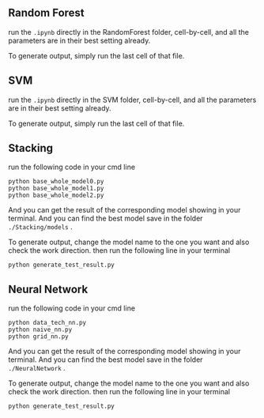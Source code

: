 ## Random Forest

run the `.ipynb` directly in the RandomForest folder, cell-by-cell, and all the parameters are in their best setting already.

To generate output, simply run the last cell of that file.



## SVM

run the `.ipynb` directly in the SVM folder, cell-by-cell, and all the parameters are in their best setting already.

To generate output, simply run the last cell of that file.



## Stacking

run the following code in your cmd line

```shell
python base_whole_model0.py
python base_whole_model1.py
python base_whole_model2.py
```

And you can get the result of the corresponding model showing in your terminal. And you can find the best model save in the folder `./Stacking/models` .

To generate output, change the model name to the one you want and also check the work direction. then run the following line in your terminal

```shell
python generate_test_result.py
```

## Neural Network

run the following code in your cmd line

```shell
python data_tech_nn.py
python naive_nn.py
python grid_nn.py
```

And you can get the result of the corresponding model showing in your terminal. And you can find the best model save in the folder `./NeuralNetwork` .

To generate output, change the model name to the one you want and also check the work direction. then run the following line in your terminal

```shell
python generate_test_result.py
```



